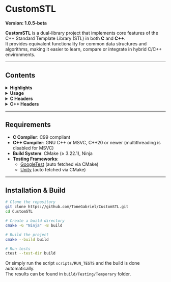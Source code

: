 # CustomSTL

**Version: 1.0.5-beta**

**CustomSTL** is a dual-library project that implements core features of the C++ Standard Template Library (STL) in both **C** and **C++**.  
It provides equivalent functionality for common data structures and algorithms, making it easier to learn, compare or integrate in hybrid C/C++ environments.

---

## Contents

<details>
<summary><b>Highlights</b></summary>

- Custom STL containers and algorithms have similar functionality to the ones provided by C++ STL standard library.
- Fully type-safe – Templates ensure strict type correctness, avoiding unsafe casting between container types or elements.
- Automatic memory management – Elements are automatically managed and destroyed via default or user-provided functions/macros.
- Consistent, easy-to-learn API – Container and algorithm usage follows a uniform design similar to C++ STL. Simply include the headers.
- No callback functions - Template functions and macros are executed directly, avoiding the overhead of stored callback functions.
- Well-tested – The project includes unit tests and builds the corresponding test executables.

</details>
<!-- END Highlights -->

<details>
<summary><b>Usage</b></summary>

STL C++ library - use exactly as the original `std::`, but with `custom::` namespace instead

```C++
#include "custom/vector.h"

int main()
{
    custom::vector<int> myVector(10);

    myVector.push_back();
    myVector.push_back();
    myVector.push_back();

    custom::vector<int>::iterator it = myVector.begin();
    ++it;

    return 0;
}
```

STL C library - the user must declare the desired container or functions via macros and provide a custom name prefix, desired type and other memory management functions for that type (e.g. copy, move, compare, delete)

```C
#include "custom/c_vector.h"

DEFINE_GENERIC_VECTOR(
    MyVectorINT,
    int,
    DEFAULT_TYPE_REF_EQUALS,
    DEFAULT_TYPE_REF_COPY,
    DEFAULT_TYPE_REF_DELETE
)

int main()
{
    MyVectorINT myVector = MyVectorINT_create(10);

    int val = 0;
    MyVectorINT_push_back(&myVector, &val);
    MyVectorINT_push_back(&myVector, &val);
    MyVectorINT_push_back(&myVector, &val);

    MyVectorINT_Iterator it = MyVectorINT_begin(&myVector);
    MyVectorINT_Iterator_pre_increment(&it);

    MyVectorINT_destroy(&myVector);

    return 0;
}
```

</details>
<!-- END Usage -->

<details>
<summary><b>C Headers</b></summary>

- `c_list` - `c_vector` - `c_queue` - `c_priority_queue` - `c_stack`
- `c_utility`

</details>
<!-- END C Headers -->

<details>
<summary><b>C++ Headers</b></summary>

- `array` - `bitset` - `deque` - `forward_list` - `list` - `vector` - `map` - `set` - `unordered_map` - `unordered_set` - `pair` - `tuple` - `queue` - `stack` - `string_view` - `string`
- `algorithm` - `bit` - `complex` - `numbers` - `numeric` - `iterator` - `limits` - `functional` - `memory`
- `chrono` - `ratio` - `type_traits` - `utility`
- `thread` - `condition_variable` - `counting_semaphore` - `barrier` - `mutex` - `shared_mutex`

</details>
<!-- END C++ Headers -->

---

## Requirements

- **C Compiler**: C99 compliant
- **C++ Compiler**: GNU C++ or MSVC, C++20 or newer (multithreading is disabled for MSVC)
- **Build System**: CMake (≥ 3.22.1), Ninja  
- **Testing Frameworks**:  
  - [GoogleTest](https://github.com/google/googletest) (auto fetched via CMake)  
  - [Unity](https://github.com/ThrowTheSwitch/Unity) (auto fetched via CMake)  

---

## Installation & Build

```bash
# Clone the repository
git clone https://github.com/ToneGabriel/CustomSTL.git
cd CustomSTL

# Create a build directory
cmake -G "Ninja" -B build

# Build the project
cmake --build build

# Run tests
ctest --test-dir build
```

Or simply run the script `scripts/RUN_TESTS` and the build is done automatically.   
The results can be found in `build/Testing/Temporary` folder.

